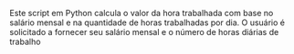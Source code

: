 Este script em Python calcula o valor da hora trabalhada com base no salário mensal e na quantidade de horas trabalhadas por dia. O usuário é solicitado a fornecer seu salário mensal e o número de horas diárias de trabalho
